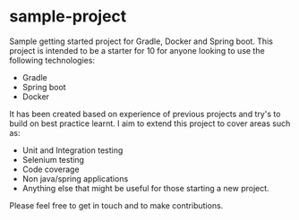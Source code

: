 # sample-project
Sample getting started project for Gradle, Docker and Spring boot.  This project is intended to be a starter for 10 for anyone looking to use the following technologies:

- Gradle
- Spring boot
- Docker

It has been created based on experience of previous projects and try's to build on best practice learnt.  I aim to extend this project to cover areas such as:

- Unit and Integration testing
- Selenium testing
- Code coverage
- Non java/spring applications
- Anything else that might be useful for those starting a new project.

Please feel free to get in touch and to make contributions.


